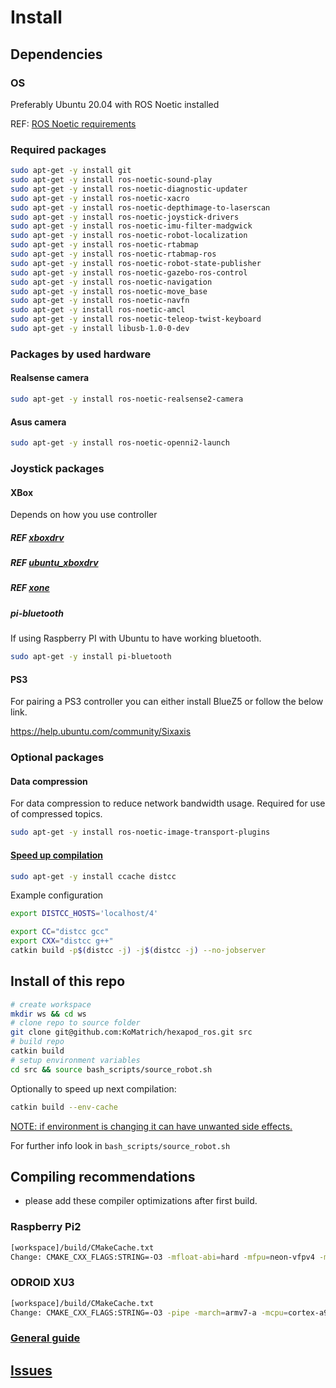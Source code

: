 # Install

## Dependencies

### OS

Preferably Ubuntu 20.04 with ROS Noetic installed

REF: [ROS Noetic requirements](https://wiki.ros.org/noetic/Installation)

### Required packages

```bash
sudo apt-get -y install git
sudo apt-get -y install ros-noetic-sound-play
sudo apt-get -y install ros-noetic-diagnostic-updater
sudo apt-get -y install ros-noetic-xacro
sudo apt-get -y install ros-noetic-depthimage-to-laserscan
sudo apt-get -y install ros-noetic-joystick-drivers
sudo apt-get -y install ros-noetic-imu-filter-madgwick
sudo apt-get -y install ros-noetic-robot-localization
sudo apt-get -y install ros-noetic-rtabmap
sudo apt-get -y install ros-noetic-rtabmap-ros
sudo apt-get -y install ros-noetic-robot-state-publisher
sudo apt-get -y install ros-noetic-gazebo-ros-control
sudo apt-get -y install ros-noetic-navigation
sudo apt-get -y install ros-noetic-move_base
sudo apt-get -y install ros-noetic-navfn
sudo apt-get -y install ros-noetic-amcl
sudo apt-get -y install ros-noetic-teleop-twist-keyboard
sudo apt-get -y install libusb-1.0-0-dev
```

### Packages by used hardware

#### Realsense camera

```bash
sudo apt-get -y install ros-noetic-realsense2-camera
```

#### Asus camera

```bash
sudo apt-get -y install ros-noetic-openni2-launch
```

### Joystick packages

#### XBox

Depends on how you use controller

##### REF [xboxdrv](https://manpages.ubuntu.com/manpages/jammy/man1/xboxdrv.1.html)

##### REF [ubuntu_xboxdrv](https://github.com/raelgc/ubuntu_xboxdrv)

##### REF [xone](https://github.com/medusalix/xone)

##### pi-bluetooth

If using Raspberry PI with Ubuntu to have working bluetooth.

```bash
sudo apt-get -y install pi-bluetooth
```

#### PS3

For pairing a PS3 controller you can either install BlueZ5 or follow the below link.

<https://help.ubuntu.com/community/Sixaxis>

### Optional packages

#### Data compression

For data compression to reduce network bandwidth usage. Required for use of compressed topics.

```bash
sudo apt-get -y install ros-noetic-image-transport-plugins
```

#### [Speed up compilation](http://www.jamessjackson.com/gcc/ccache/distcc/compiling/c++/2017/07/25/ccache-and-distcc/)

```bash
sudo apt-get -y install ccache distcc
```

Example configuration

```bash
export DISTCC_HOSTS='localhost/4'

export CC="distcc gcc"
export CXX="distcc g++"
catkin build -p$(distcc -j) -j$(distcc -j) --no-jobserver
```

## Install of this repo

```bash
# create workspace
mkdir ws && cd ws
# clone repo to source folder
git clone git@github.com:KoMatrich/hexapod_ros.git src
# build repo
catkin build
# setup environment variables
cd src && source bash_scripts/source_robot.sh
```

Optionally to speed up next compilation:

```bash
catkin build --env-cache
```

[NOTE: if environment is changing it can have unwanted side effects.](https://catkin-tools.readthedocs.io/en/latest/verbs/catkin_config.html#accelerated-building-with-environment-caching)

For further info look in `bash_scripts/source_robot.sh`

## Compiling recommendations

* please add these compiler optimizations after first build.

### Raspberry Pi2

```bash
[workspace]/build/CMakeCache.txt
Change: CMAKE_CXX_FLAGS:STRING=-O3 -mfloat-abi=hard -mfpu=neon-vfpv4 -mcpu=cortex-a7
```

### ODROID XU3

```bash
[workspace]/build/CMakeCache.txt
Change: CMAKE_CXX_FLAGS:STRING=-O3 -pipe -march=armv7-a -mcpu=cortex-a9 -mfloat-abi=hard
```

### [General guide](https://catkin-tools.readthedocs.io/en/latest/cheat_sheet.html#profile-cookbook)

## [Issues](issues.md)
